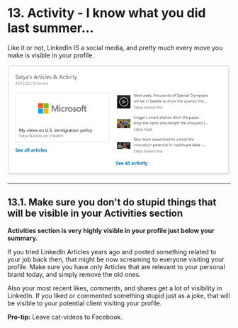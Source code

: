 # 13. Activity - I know what you did last summer...

Like it or not, LinkedIn IS a social media, and pretty much every move you make is visible in your profile.

![activities](pics/activities.png)

---

## 13.1. Make sure you don't do stupid things that will be visible in your Activities section

**Activities section is very highly visible in your profile just below your summary.**

If you tried LinkedIn Articles years ago and posted something related to your job back then, that might be now screaming to  everyone visiting your profile. Make sure you have only Articles that are relevant to your personal brand today, and simply remove the old ones.

Also your most recent likes, comments, and shares get a lot of visibility in LinkedIn. If you liked or commented something stupid just as a joke, that will be visible to your potential client visiting your profile.

**Pro-tip:** Leave cat-videos to Facebook.
